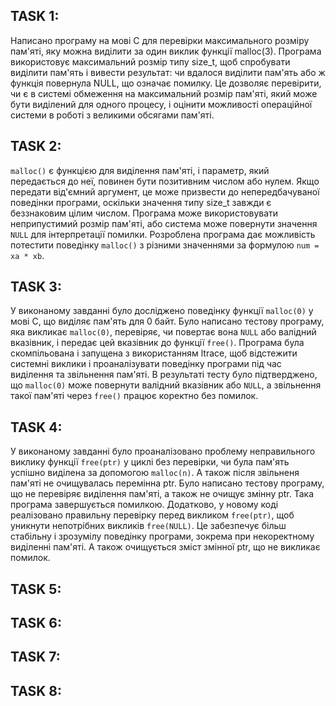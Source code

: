 ## TASK 1:

Написано програму на мові C для перевірки максимального розміру пам'яті, яку можна виділити за один виклик функції malloc(3). Програма використовує максимальний розмір типу size_t, щоб спробувати виділити пам'ять і вивести результат: чи вдалося виділити пам'ять або ж функція повернула NULL, що означає помилку. Це дозволяє перевірити, чи є в системі обмеження на максимальний розмір пам'яті, який може бути виділений для одного процесу, і оцінити можливості операційної системи в роботі з великими обсягами пам'яті.

## TASK 2:

`malloc()` є функцією для виділення пам'яті, і параметр, який передається до неї, повинен бути позитивним числом або нулем. Якщо передати від'ємний аргумент, це може призвести до непередбачуваної поведінки програми, оскільки значення типу size_t завжди є беззнаковим цілим числом. Програма може використовувати неприпустимий розмір пам'яті, або система може повернути значення `NULL` для інтерпретації помилки. Розроблена програма дає можливість потестити поведінку `malloc()` з різними значеннями за формулою `num = xa * xb`.

## TASK 3:

У виконаному завданні було досліджено поведінку функції `malloc(0)` у мові C, що виділяє пам'ять для 0 байт. Було написано тестову програму, яка викликає `malloc(0)`, перевіряє, чи повертає вона `NULL` або валідний вказівник, і передає цей вказівник до функції `free()`. Програма була скомпільована і запущена з використанням ltrace, щоб відстежити системні виклики і проаналізувати поведінку програми під час виділення та звільнення пам'яті. В результаті тесту було підтверджено, що `malloc(0)` може повернути валідний вказівник або `NULL`, а звільнення такої пам'яті через `free()` працює коректно без помилок.

## TASK 4:

У виконаному завданні було проаналізовано проблему неправильного виклику функції `free(ptr)` у циклі без перевірки, чи була пам'ять успішно виділена за допомогою `malloc(n)`. А також після звільненя пам'яті не очищувалась перемінна ptr. Було написано тестову програму, що не перевіряє виділення пам'яті, а також не очищує змінну ptr. Така програма завершується помилкою. Додатково, у новому коді реалізовано правильну перевірку перед викликом `free(ptr)`, щоб уникнути непотрібних викликів `free(NULL)`. Це забезпечує більш стабільну і зрозумілу поведінку програми, зокрема при некоректному виділенні пам'яті. А також очищується зміст змінної ptr, що не викликає помилок.

## TASK 5:

## TASK 6:

## TASK 7:

## TASK 8:
